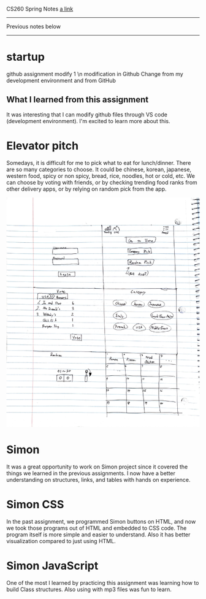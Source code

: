 CS260 Spring Notes
[a link](https://github.com/gwanghong/startup/blob/56910789136784b6247a91ac028732dbc887475c/notes.md)

____________________________________________________
Previous notes below
____________________________________________________
# startup
github assignment
modify 1
\n modification in Github
Change from my development environment and from GitHub
  
  ## What I learned from this assignment
  It was interesting that I can modify github files through VS code (development environment). I'm excited to learn more about this.

  # Elevator pitch
  Somedays, it is difficult for me to pick what to eat for lunch/dinner. There are so many categories to choose. It could be 
  chinese, korean, japanese, western food, 
  spicy or non spicy,
  bread, rice, noodles,
  hot or cold, etc.
  We can choose by voting with friends,
  or by checking trending food ranks from other delivery apps,
  or by relying on random pick from the app. 

  ![Alt text](sketch.jpg)

# Simon
It was a great opportunity to work on Simon project since it covered the things we learned in the previous assignments. I now have a better understanding on structures, links, and tables with hands on experience.

# Simon CSS
In the past assignment, we programmed Simon buttons on HTML, and now we took those programs out of HTML and embedded to CSS code. The program itself is more simple and easier to understand. Also it has better visualization compared to just using HTML.

# Simon JavaScript
One of the most I learned by practicing this assignment was learning how to build Class structures. Also using with mp3 files was fun to learn.